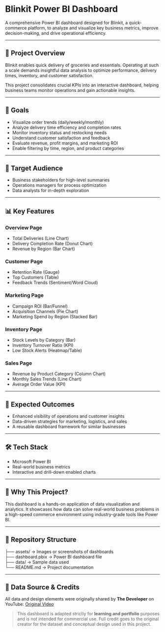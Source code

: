 # Blinkit Power BI Dashboard

A comprehensive Power BI dashboard designed for Blinkit, a quick-commerce platform, to analyze and visualize key business metrics, improve decision-making, and drive operational efficiency.

---

## 🚀 Project Overview

Blinkit enables quick delivery of groceries and essentials. Operating at such a scale demands insightful data analysis to optimize performance, delivery times, inventory, and customer satisfaction.

This project consolidates crucial KPIs into an interactive dashboard, helping business teams monitor operations and gain actionable insights.

---

## 🎯 Goals

- Visualize order trends (daily/weekly/monthly)  
- Analyze delivery time efficiency and completion rates  
- Monitor inventory status and restocking needs  
- Understand customer satisfaction and feedback  
- Evaluate revenue, profit margins, and marketing ROI  
- Enable filtering by time, region, and product categories  

---

## 👤 Target Audience

- Business stakeholders for high-level summaries  
- Operations managers for process optimization  
- Data analysts for in-depth exploration  

---

## 📊 Key Features

### **Overview Page**
- Total Deliveries (Line Chart)  
- Delivery Completion Rate (Donut Chart)  
- Revenue by Region (Bar Chart)  

### **Customer Page**
- Retention Rate (Gauge)  
- Top Customers (Table)  
- Feedback Trends (Sentiment/Word Cloud)  

### **Marketing Page**
- Campaign ROI (Bar/Funnel)  
- Acquisition Channels (Pie Chart)  
- Marketing Spend by Region (Stacked Bar)  

### **Inventory Page**
- Stock Levels by Category (Bar)  
- Inventory Turnover Ratio (KPI)  
- Low Stock Alerts (Heatmap/Table)  

### **Sales Page**
- Revenue by Product Category (Column Chart)  
- Monthly Sales Trends (Line Chart)  
- Average Order Value (KPI)  

---

## 🧠 Expected Outcomes

- Enhanced visibility of operations and customer insights  
- Data-driven strategies for marketing, logistics, and sales  
- A reusable dashboard framework for similar businesses  

---

## 🛠️ Tech Stack

- Microsoft Power BI  
- Real-world business metrics  
- Interactive and drill-down enabled charts  

---

## 📎 Why This Project?

This dashboard is a hands-on application of data visualization and analytics. It showcases how data can solve real-world business problems in a high-speed commerce environment using industry-grade tools like Power BI.

---

## 📁 Repository Structure

├── assets/ -> Images or screenshots of dashboards </br>
├── dashboard.pbix -> Power BI dashboard file </br>
├── data/ -> Sample data used </br>
└── README.md -> Project documentation </br>

---

## 📌 Data Source & Credits

All data and design elements were originally shared by **The Developer** on YouTube: [Original Video](https://youtu.be/VCE62a9Z5Vc?si=zsa3qcXOADdQz9BO)

> This dashboard is adapted strictly for **learning and portfolio** purposes and is not intended for commercial use. Full credit goes to the original creator for the dataset and conceptual design used in this project.
